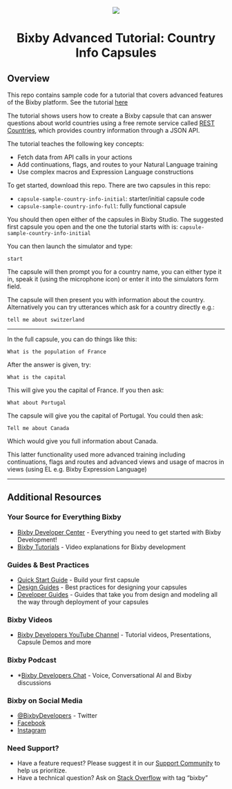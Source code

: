 <p align="Center">
  <img src="https://bixbydevelopers.com/dev/docs-assets/resources/dev-guide/bixby_logo_github-11221940070278028369.png">
  <br/>
  <h1 align="Center">Bixby Advanced Tutorial: Country Info Capsules</h1>
</p>

## Overview

This repo contains sample code for a tutorial that covers advanced features of the Bixby platform. See the tutorial [here](https://bixbydevelopers.com/dev/docs/sample-capsules/walkthroughs/tutorial)

The tutorial shows users how to create a Bixby capsule that can answer questions about world countries using a free remote service called [REST Countries](https://restcountries.com/), which provides country information through a JSON API.

The tutorial teaches the following key concepts:
- Fetch data from API calls in your actions
- Add continuations, flags, and routes to your Natural Language training
- Use complex macros and Expression Language constructions

To get started, download this repo. There are two capsules in this repo:
- ```capsule-sample-country-info-initial```: starter/initial capsule code
- ```capsule-sample-country-info-full```: fully functional capsule

You should then open either of the capsules in Bixby Studio. The suggested first capsule you open and the one the tutorial starts with is: ```capsule-sample-country-info-initial```

You can then launch the simulator and type:

```start```

The capsule will then prompt you for a country name, you can either type it in, speak it (using the microphone icon) or enter it into the simulators form field.

The capsule will then present you with information about the country. Alternatively you can try utterances which ask for a country directly e.g.:

```tell me about switzerland```

---

In the full capsule, you can do things like this:

```What is the population of France```

After the answer is given, try:

```What is the capital```

This will give you the capital of France. If you then ask:

```What about Portugal```

The capsule will give you the capital of Portugal. You could then ask:

```Tell me about Canada```

Which would give you full information about Canada.

This latter functionality used more advanced training including continuations, flags and routes and advanced views and usage of macros in views (using EL e.g. Bixby Expression Language)

---

## Additional Resources

### Your Source for Everything Bixby
* [Bixby Developer Center](http://bixbydevelopers.com) - Everything you need to get started with Bixby Development!
* [Bixby Tutorials](https://bixbydevelopers.com/dev/docs/sample-capsules/videos/bixby-tutorials) - Video explanations for Bixby development

### Guides & Best Practices
* [Quick Start Guide](https://bixbydevelopers.com/dev/docs/get-started/quick-start) - Build your first capsule
* [Design Guides](https://bixbydevelopers.com/dev/docs/dev-guide/design-guides) - Best practices for designing your capsules
* [Developer Guides](https://bixbydevelopers.com/dev/docs/dev-guide/developers) - Guides that take you from design and modeling all the way through deployment of your capsules

### Bixby Videos
* [Bixby Developers YouTube Channel](https://www.youtube.com/c/bixbydevelopers) - Tutorial videos, Presentations, Capsule Demos and more

### Bixby Podcast
* *[Bixby Developers Chat](https://open.spotify.com/show/3abrdQbOgpQBIbleWjTvci) - Voice, Conversational AI and Bixby discussions 

### Bixby on Social Media
* [@BixbyDevelopers](https://twitter.com/bixbydevelopers) - Twitter
* [Facebook](https://facebook.com/BixbyDevelopers)
* [Instagram](https://www.instagram.com/bixbydevelopers/)

### Need Support?
* Have a feature request? Please suggest it in our [Support Community](https://support.bixbydevelopers.com/hc/en-us/community/topics/360000183273-Feature-Requests) to help us prioritize.
* Have a technical question? Ask on [Stack Overflow](https://stackoverflow.com/questions/tagged/bixby) with tag “bixby”
